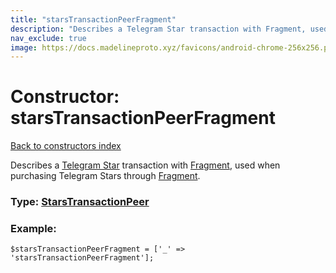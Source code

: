 ```yaml
---
title: "starsTransactionPeerFragment"
description: "Describes a Telegram Star transaction with Fragment, used when purchasing Telegram Stars through Fragment."
nav_exclude: true
image: https://docs.madelineproto.xyz/favicons/android-chrome-256x256.png
---
```

# Constructor: starsTransactionPeerFragment  
[Back to constructors index](/API_docs/constructors/index.html)



Describes a [Telegram Star](https://core.telegram.org/api/stars) transaction with [Fragment](https://fragment.com), used when purchasing Telegram Stars through [Fragment](https://fragment.com).




### Type: [StarsTransactionPeer](/API_docs/types/StarsTransactionPeer.html)


### Example:

```
$starsTransactionPeerFragment = ['_' => 'starsTransactionPeerFragment'];
```  
